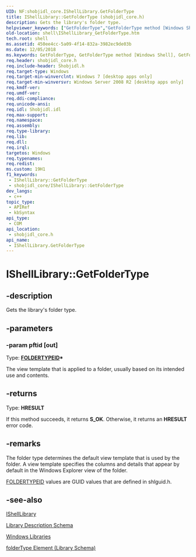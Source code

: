 ```yaml
---
UID: NF:shobjidl_core.IShellLibrary.GetFolderType
title: IShellLibrary::GetFolderType (shobjidl_core.h)
description: Gets the library's folder type.
helpviewer_keywords: ["GetFolderType","GetFolderType method [Windows Shell]","GetFolderType method [Windows Shell]","IShellLibrary interface","IShellLibrary interface [Windows Shell]","GetFolderType method","IShellLibrary.GetFolderType","IShellLibrary::GetFolderType","_shell_IShellLibrary_GetFolderType","shell.IShellLibrary_GetFolderType","shobjidl_core/IShellLibrary::GetFolderType"]
old-location: shell\IShellLibrary_GetFolderType.htm
tech.root: shell
ms.assetid: 450ee4cc-5a09-4f14-832a-3982ec9de03b
ms.date: 12/05/2018
ms.keywords: GetFolderType, GetFolderType method [Windows Shell], GetFolderType method [Windows Shell],IShellLibrary interface, IShellLibrary interface [Windows Shell],GetFolderType method, IShellLibrary.GetFolderType, IShellLibrary::GetFolderType, _shell_IShellLibrary_GetFolderType, shell.IShellLibrary_GetFolderType, shobjidl_core/IShellLibrary::GetFolderType
req.header: shobjidl_core.h
req.include-header: Shobjidl.h
req.target-type: Windows
req.target-min-winverclnt: Windows 7 [desktop apps only]
req.target-min-winversvr: Windows Server 2008 R2 [desktop apps only]
req.kmdf-ver: 
req.umdf-ver: 
req.ddi-compliance: 
req.unicode-ansi: 
req.idl: Shobjidl.idl
req.max-support: 
req.namespace: 
req.assembly: 
req.type-library: 
req.lib: 
req.dll: 
req.irql: 
targetos: Windows
req.typenames: 
req.redist: 
ms.custom: 19H1
f1_keywords:
 - IShellLibrary::GetFolderType
 - shobjidl_core/IShellLibrary::GetFolderType
dev_langs:
 - c++
topic_type:
 - APIRef
 - kbSyntax
api_type:
 - COM
api_location:
 - shobjidl_core.h
api_name:
 - IShellLibrary.GetFolderType
---
```


# IShellLibrary::GetFolderType


## -description

Gets the library's folder type.

## -parameters

### -param pftid [out]

Type: <b><a href="https://docs.microsoft.com/windows/desktop/shell/foldertypeid">FOLDERTYPEID</a>*</b>

The  view template that is applied to a folder, usually based on its intended use and contents.

## -returns

Type: <b>HRESULT</b>

If this method succeeds, it returns <b xmlns:loc="http://microsoft.com/wdcml/l10n">S_OK</b>. Otherwise, it returns an <b xmlns:loc="http://microsoft.com/wdcml/l10n">HRESULT</b> error code.

## -remarks

The folder type determines the default view template that is used by the folder. A view template specifies the columns and details that appear by default in the Windows Explorer view of the folder.


<a href="https://docs.microsoft.com/windows/desktop/shell/foldertypeid">FOLDERTYPEID</a> values are GUID  values that are defined in shlguid.h.

## -see-also

<a href="https://docs.microsoft.com/windows/desktop/api/shobjidl_core/nn-shobjidl_core-ishelllibrary">IShellLibrary</a>



<a href="https://docs.microsoft.com/windows/desktop/shell/library-schema-entry">Library Description Schema</a>



<a href="https://docs.microsoft.com/previous-versions/windows/desktop/legacy/dd758096(v=vs.85)">Windows Libraries</a>



<a href="https://docs.microsoft.com/previous-versions/windows/desktop/legacy/dd798386(v=vs.85)">folderType Element (Library Schema)</a>

